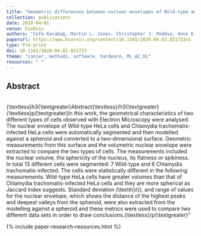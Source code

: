 ```yaml
---
title: "Geometric differences between nuclear envelopes of Wild-type and Chlamydia trachomatis-infected HeLa cells"
collection: publications
date: 2020-04-01
venue: bioRxiv
authors: "Cefa Karabağ, Martin L. Jones, Christopher J. Peddie, Anne E. Weston, Lucy M. Collinson,  Constantino Carlos Reyes-Aldasoro,"
paperurl: https://www.biorxiv.org/content/10.1101/2020.04.02.021733v1
type: Pre-print
doi: 10.1101/2020.04.02.021733
theme: "cancer, methods, software, hardware, ML_AI_DL"
resources: " "
---
```

<h2> Abstract </h2>   <br>  {\textless}h3{\textgreater}Abstract{\textless}/h3{\textgreater} {\textless}p{\textgreater}In this work, the geometrical characteristics of two different types of cells observed with Electron Microscopy were analysed. The nuclear envelope of Wild-type HeLa cells and Chlamydia trachomatis-infected HeLa cells were automatically segmented and then modelled against a spheroid and converted to a two-dimensional surface. Geometric measurements from this surface and the volumetric nuclear envelope were extracted to compare the two types of cells. The measurements included the nuclear volume, the sphericity of the nucleus, its flatness or spikiness. In total 13 different cells were segmented: 7 Wild-type and 6 Chlamydia trachomatis-infected. The cells were statistically different in the following measurements. Wild-type HeLa cells have greater volumes than that of Chlamydia trachomatis-infected HeLa cells and they are more spherical as Jaccard index suggests. Standard deviation (\textit{σ}), and range of values for the nuclear envelope, which shows the distance of the highest peaks and deepest valleys from the spheroid, were also extracted from the modelling against a spheroid and these metrics were used to compare two different data sets in order to draw conclusions.{\textless}/p{\textgreater}"

{% include paper-research-resources.html %}
